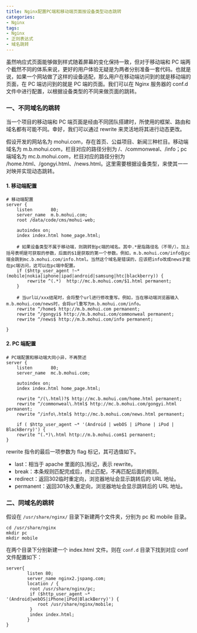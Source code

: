 ```yaml
---
title: Nginx配置PC端和移动端页面按设备类型动态跳转
categories: 
- Nginx
tags:
- Nginx
- 正则表达式
- 域名跳转
---
```


虽然响应式页面能够做到样式随着屏幕的变化保持一致，但对于移动端和 PC 端两个截然不同的体系来说，更好的用户体验无疑是为两者分别准备一套代码。也就是说，如果一个网站做了这样的设备适配，那么用户在移动端访问到的就是移动端的页面，在 PC 端访问到的就是 PC 端的页面。我们可以在 Nginx 服务器的 conf.d 文件中进行配置，以根据设备类型的不同来做页面的跳转。<!--more-->

### 一、不同域名的跳转

当一个项目的移动端和 PC 端页面是经由不同团队搭建时，所使用的框架、路由和域名都有可能不同。幸好，我们可以通过 rewrite 来灵活地将其进行动态更改。

假设开发的网站名为 mohui.com，存在首页、公益项目、新闻三种栏目。移动端域名为 m.b.mohui.com，栏目对应的路径分别为 /、/commonweal、/info；pc 端域名为 mc.b.mohui.com，栏目对应的路径分别为 /home.html、/gongyi.html、/news.html。这里需要根据设备类型，来使其一一对映并实现动态跳转。

#### 1. 移动端配置

```shell
# 移动端配置
server {
    listen       80;
    server_name  m.b.mohui.com;
    root /data/code/cms/mohui-web;

    autoindex on; 
    index index.html home_page.html;
    
    # 如果设备类型不属于移动端，则跳转到pc端的域名。其中.*是指路径名（不带/）。加上括号表明是可获取的参数，后面的$1是获取的第一个参数。例如，m.b.mohui.com/info在pc端会跳到mc.b.mohui.com/info.html。当然这个域名是错误的，应该把info改成news才能在pc端访问，这可以在pc端中配置。
    if ($http_user_agent !~* (mobile|nokia|iphone|ipad|android|samsung|htc|blackberry)) {
    	rewrite ^(.*)  http://mc.b.mohui.com/$1.html permanent;
    }

	# 当url以/xxx结尾时，会将整个url进行修改重写。例如，当在移动端浏览器输入m.b.mohui.com/news时，会将url重写为m.b.mohui.com/info。
    rewrite ^/home$ http://m.b.mohui.com permanent;	
    rewrite ^/gongyi$ http://m.b.mohui.com/commonweal permanent;
    rewrite ^/news$ http://m.b.mohui.com/info permanent;

}
```

#### 2. PC 端配置

```shell
# PC端配置和移动端大同小异，不再赘述
server {
    listen       80;
    server_name  mc.b.mohui.com;
    
    autoindex on; 
    index index.html home_page.html;

    rewrite ^/(\.html)?$ http://mc.b.mohui.com/home.html permanent;	
    rewrite ^/commonweal\.html$ http://mc.b.mohui.com/gongyi.html permanent;
    rewrite ^/info\.html$ http://mc.b.mohui.com/news.html permanent;
    
    if ( $http_user_agent ~* '(Android | webOS | iPhone | iPod | BlackBerry)') {
    rewrite ^(.*)\.html http://m.b.mohui.com$1 permanent;
}
```

rewrite 指令的最后一项参数为 flag 标记，其可选值如下。

- last：相当于 apache 里面的[L]标记，表示 rewrite。
- break：本条规则匹配完成后，终止匹配，不再匹配后面的规则。
- redirect：返回302临时重定向，浏览器地址会显示跳转后的 URL 地址。
- permanent：返回301永久重定向，浏览器地址会显示跳转后的 URL 地址。



### 二、同域名的跳转

假设在 `/usr/share/nginx/` 目录下新建两个文件夹，分别为 pc 和 mobile 目录。

```shell
cd /usr/share/nginx
mkdir pc
mkdir mobile
```

在两个目录下分别新建一个 index.html 文件。则在 `conf.d` 目录下找到对应 conf 文件配置如下：

```shell
server{
        listen 80;
        server_name nginx2.jspang.com;
        location / {
         root /usr/share/nginx/pc;
         if ($http_user_agent ~* '(Android|webOS|iPhone|iPod|BlackBerry)') {
            root /usr/share/nginx/mobile;
         }
         index index.html;
        }
}
```


